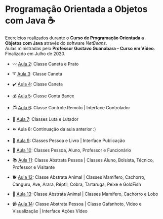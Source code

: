 # Programação Orientada a Objetos com Java :coffee:

Exercícios realizados durante o **Curso de Programação Orientada a Objetos com Java** através do software *NetBeans*.  
Aulas ministradas pelo **Professor Gustavo Guanabara – Curso em Vídeo**. Finalizado em Julho de 2020.

* :wavy_dash: [Aula 2](https://github.com/laisbasso/POO-CeV/tree/master/Aula02 "Aula 2"): Classe Caneta e Prato

* :curly_loop: [Aula 3](https://github.com/laisbasso/POO-CeV/tree/master/Aula03 "Aula 3"): Classe Caneta

* :heavy_check_mark: [Aula 4](https://github.com/laisbasso/POO-CeV/tree/master/Aula04 "Aula 4"): Classe Caneta

* :moneybag: [Aula 5](https://github.com/laisbasso/POO-CeV/tree/master/Aula05 "Aula 5"): Classe Conta Banco

* :tv: [Aula 6](https://github.com/laisbasso/POO-CeV/tree/master/Aula06 "Aula 6"): Classe Controle Remoto | Interface Controlador

* :anger: [Aula 7](https://github.com/laisbasso/POO-CeV/tree/master/Aula07 "Aula 7"): Classes Luta e Lutador

* :fast_forward: Aula 8: Continuação da aula anterior :)

* :book: [Aula 9](https://github.com/laisbasso/POO-CeV/tree/master/Aula09 "Aula 9"): Classes Pessoa e Livro | Interface Publicação

* :notebook: [Aula 10](https://github.com/laisbasso/POO-CeV/tree/master/Aula10 "Aula 10"): Classes Pessoa, Aluno, Professor e Funcionário

* :books: [Aula 11](https://github.com/laisbasso/POO-CeV/tree/master/Aula11 "Aula 11"): Classe Abstrata Pessoa | Classes Aluno, Bolsista, Técnico, Professor e Visitante

* :dog2: [Aula 12](https://github.com/laisbasso/POO-CeV/tree/master/Aula12 "Aula 12"): Classe Abstrata Animal | Classes Mamífero, Cachorro, Canguru, Ave, Arara, Réptil, Cobra, Tartaruga, Peixe e GoldFish

* :wolf: [Aula 13](https://github.com/laisbasso/POO-CeV/tree/master/Aula13 "Aula 13"): Classe Abstrata Animal | Classes Mamífero, Cachorro e Lobo

* :video_camera: [Aula 14](https://github.com/laisbasso/POO-CeV/tree/master/Aula14 "Aula 14"): Classe Abstrata Pessoa | Classe Gafanhoto, Vídeo e Visualização | Interface Ações Vídeo
